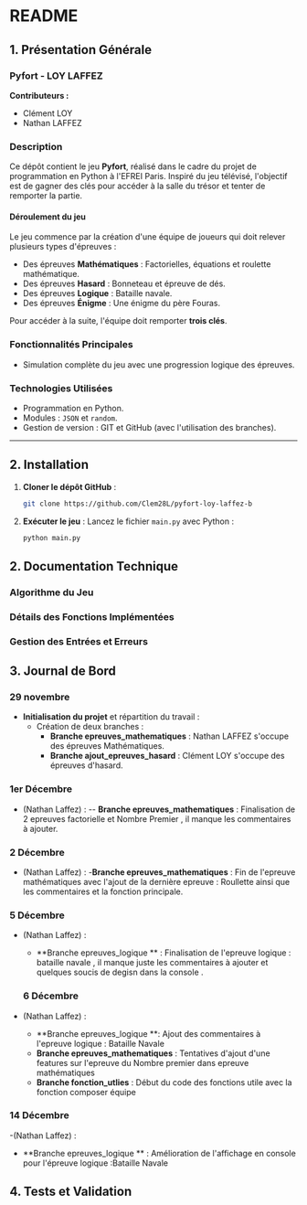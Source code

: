 # README

## 1. **Présentation Générale**

### **Pyfort - LOY LAFFEZ**

**Contributeurs :**
- Clément LOY
- Nathan LAFFEZ

### **Description**

Ce dépôt contient le jeu **Pyfort**, réalisé dans le cadre du projet de programmation en Python à l'EFREI Paris. Inspiré du jeu télévisé, l'objectif est de gagner des clés pour accéder à la salle du trésor et tenter de remporter la partie.

#### **Déroulement du jeu**
Le jeu commence par la création d'une équipe de joueurs qui doit relever plusieurs types d'épreuves :
- Des épreuves **Mathématiques** : Factorielles, équations et roulette mathématique.
- Des épreuves **Hasard** : Bonneteau et épreuve de dés.
- Des épreuves **Logique** : Bataille navale.
- Des épreuves **Énigme** : Une énigme du père Fouras.

Pour accéder à la suite, l'équipe doit remporter **trois clés**.

### **Fonctionnalités Principales**
- Simulation complète du jeu avec une progression logique des épreuves.

### **Technologies Utilisées**
- Programmation en Python.
- Modules : `JSON` et `random`.
- Gestion de version : GIT et GitHub (avec l'utilisation des branches).

---

## 2. **Installation**

1. **Cloner le dépôt GitHub** :
   ```bash
   git clone https://github.com/Clem28L/pyfort-loy-laffez-b
   ```

2. **Exécuter le jeu** :
   Lancez le fichier `main.py` avec Python :
   ```bash
   python main.py
   ```

## 2. Documentation Technique

### Algorithme du Jeu



### Détails des Fonctions Implémentées



### Gestion des Entrées et Erreurs



## 3. **Journal de Bord**
### **29 novembre**
- **Initialisation du projet** et répartition du travail :
  - Création de deux branches :
    - **Branche epreuves_mathematiques** : Nathan LAFFEZ s'occupe des épreuves Mathématiques.
    - **Branche ajout_epreuves_hasard** : Clément LOY s'occupe des épreuves d'hasard.

### **1er Décembre**
- (Nathan Laffez) :
  -- **Branche epreuves_mathematiques** : Finalisation de 2 epreuves factorielle et Nombre Premier , il manque les commentaires à ajouter.
### **2 Décembre**
- (Nathan Laffez) :
  -**Branche epreuves_mathematiques** :  Fin de l'epreuve mathématiques avec l'ajout de la dernière epreuve : Roullette ainsi que les commentaires et la fonction principale.
 
### **5 Décembre**
- (Nathan Laffez) :
  - **Branche epreuves_logique ** : Finalisation de l'epreuve logique : bataille navale , il manque juste les commentaires à ajouter et quelques soucis de degisn dans la console .

  ### **6 Décembre**
- (Nathan Laffez) :
  - **Branche epreuves_logique **:  Ajout des commentaires à l'epreuve logique : Bataille Navale
  - **Branche epreuves_mathematiques** : Tentatives d'ajout d'une features sur l'epreuve du Nombre premier dans epreuve mathématiques
  - **Branche fonction_utlies** :  Début du code des fonctions utile avec la fonction composer équipe
 
### **14 Décembre**
-(Nathan Laffez) :
  - **Branche epreuves_logique ** : Amélioration de l'affichage en console pour l'épreuve logique :Bataille Navale 







## 4. Tests et Validation

